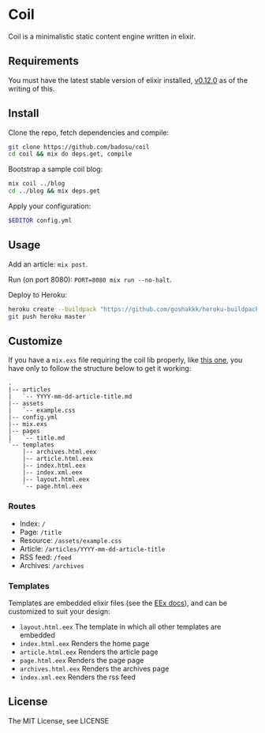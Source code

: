 Coil
====

Coil is a minimalistic static content engine written in elixir.

Requirements
-------

You must have the latest stable version of elixir installed,
[v0.12.0](https://github.com/elixir-lang/elixir/releases/tag/v0.12.0) as of
the writing of this.

Install
-------

Clone the repo, fetch dependencies and compile:

```bash
git clone https://github.com/badosu/coil
cd coil && mix do deps.get, compile
```

Bootstrap a sample coil blog:

```bash
mix coil ../blog
cd ../blog && mix deps.get
```

Apply your configuration:

```bash
$EDITOR config.yml
```

Usage
-----

Add an article: `mix post`.

Run (on port 8080): `PORT=8080 mix run --no-halt`.

Deploy to Heroku:

```bash
heroku create --buildpack "https://github.com/goshakkk/heroku-buildpack-elixir.git"
git push heroku master
```

Customize
---------

If you have a `mix.exs` file requiring the coil lib properly, like
[this one](/example/mix.exs), you have only to follow the structure
below to get it working:

    .
    |-- articles
    |   `-- YYYY-mm-dd-article-title.md
    |-- assets
    |   `-- example.css
    |-- config.yml
    |-- mix.exs
    |-- pages
    |   `-- title.md
    `-- templates
        |-- archives.html.eex
        |-- article.html.eex
        |-- index.html.eex
        |-- index.xml.eex
        |-- layout.html.eex
        `-- page.html.eex

### Routes

* Index: `/`
* Page: `/title`
* Resource: `/assets/example.css`
* Article: `/articles/YYYY-mm-dd-article-title`
* RSS feed: `/feed`
* Archives: `/archives`

### Templates

Templates are embedded elixir files
(see the [EEx docs](http://elixir-lang.org/docs/stable/EEx.html)), and can be
customized to suit your design:

* `layout.html.eex` The template in which all other templates are embedded
* `index.html.eex` Renders the home page
* `article.html.eex` Renders the article page
* `page.html.eex` Renders the page page
* `archives.html.eex` Renders the archives page
* `index.xml.eex` Renders the rss feed

License
-------

The MIT License, see LICENSE
